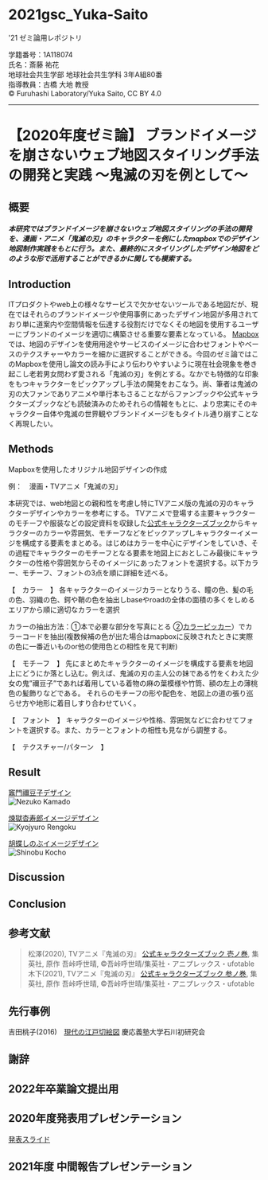 # 2021gsc_Yuka-Saito
'21 ゼミ論用レポジトリ
 
 学籍番号：1A118074      
 氏名：斎藤 祐花   
 地球社会共生学部 地球社会共生学科 3年A組80番   
 指導教員：古橋 大地 教授  
 © Furuhashi Laboratory/Yuka Saito, CC BY 4.0  
***

# 【2020年度ゼミ論】 ブランドイメージを崩さないウェブ地図スタイリング手法の開発と実践 〜鬼滅の刃を例として〜
##  概要
##### 本研究ではブランドイメージを崩さないウェブ地図スタイリングの手法の開発を、漫画・アニメ「鬼滅の刃」のキャラクターを例にしたmapboxでのデザイン地図制作実践をもとに行う。また、最終的にスタイリングしたデザイン地図をどのような形で活用することができるかに関しても模索する。 
##  Introduction
 ITプロダクトやweb上の様々なサービスで欠かせないツールである地図だが、現在ではそれらのブランドイメージや使用事例にあったデザイン地図が多用されており単に道案内や空間情報を伝達する役割だけでなくその地図を使用するユーザーにブランドのイメージを適切に構築させる重要な要素となっている。 [Mapbox](https://www.mapbox.jp/mapbox-studio) では、地図のデザインを使用用途やサービスのイメージに合わせフォントやベースのテクスチャーやカラーを細かに選択することができる。今回のゼミ論ではこのMapboxを使用し論文の読み手により伝わりやすいように現在社会現象を巻き起こし老若男女問わず愛される「鬼滅の刃」を例とする。なかでも特徴的な印象をもつキャラクターをピックアップし手法の開発をおこなう。尚、筆者は鬼滅の刃の大ファンでありアニメや単行本もさることながらファンブックや公式キャラクターズブックなども読破済みのためそれらの情報をもとに、より忠実にそのキャラクター自体や鬼滅の世界観やブランドイメージをもタイトル通り崩すことなく再現したい。 
##  Methods
Mapboxを使用したオリジナル地図デザインの作成 
 
例：　漫画・TVアニメ「鬼滅の刃」 

本研究では、web地図との親和性を考慮し特にTVアニメ版の鬼滅の刃のキャラクターデザインやカラーを参考にする。 
TVアニメで登場する主要キャラクターのモチーフや服装などの設定資料を収録した[公式キャラクターズブック](https://books.shueisha.co.jp/items/contents.html?isbn=978-4-8342-1721-6)からキャラクターのカラーや雰囲気、モチーフなどをピックアップしキャラクターイメージを構成する要素をまとめる。はじめはカラーを中心にデザインをしていき、その過程でキャラクターのモチーフとなる要素を地図上におとしこみ最後にキャラクターの性格や雰囲気からそのイメージにあったフォントを選択する。以下カラー、モチーフ、フォントの3点を順に詳細を述べる。
 
【　カラー　】 
各キャラクターのイメージカラーとなりうる、瞳の色、髪の毛の色、羽織の色、鍔や鞘の色を抽出しbaseやroadの全体の面積の多くをしめるエリアから順に適切なカラーを選択

カラーの抽出方法：①本で必要な部分を写真にとる ②[カラーピッカー](https://lab.syncer.jp/Tool/Image-Color-Picker/)）でカラーコードを抽出(複数候補の色が出た場合はmapboxに反映されたときに実際の色に一番近いものor他の使用色との相性を見て判断) 

【　モチーフ　】 
先にまとめたキャラクターのイメージを構成する要素を地図上にどうにか落とし込む。例えば、鬼滅の刃の主人公の妹である竹をくわえた少女の鬼”禰豆子”であれば着用している着物の麻の葉模様や竹筒、額の左上の薄桃色の髪飾りなどである。 それらのモチーフの形や配色を、地図上の道の張り巡らせ方や地形に着目しすり合わせていく。 

【　フォント　】
キャラクターのイメージや性格、雰囲気などに合わせてフォントを選択する。また、カラーとフォントの相性も見ながら調整する。

【　テクスチャー/パターン　】 
  
##  Result
[竈門禰豆子デザイン](https://api.mapbox.com/styles/v1/yukasaito/ckk2nghbv3mq917lewdd4eyut.html?fresh=true&title=view&access_token=pk.eyJ1IjoieXVrYXNhaXRvIiwiYSI6ImNrZDYxdjRzcTFrN2wycW8zNnBvZndwcGEifQ.rblEBet0xcsjyEvxDI1SzQ)  
![Nezuko Kamado](https://user-images.githubusercontent.com/62432677/105676810-61ddeb00-5f2e-11eb-80b7-4fb928c2cb93.png)  

   
   
[煉獄杏寿郎イメージデザイン](https://api.mapbox.com/styles/v1/yukasaito/ckk2p8f233odv17nzpgpn4hzz.html?fresh=true&title=view&access_token=pk.eyJ1IjoieXVrYXNhaXRvIiwiYSI6ImNrZDYxdjRzcTFrN2wycW8zNnBvZndwcGEifQ.rblEBet0xcsjyEvxDI1SzQ)  
![Kyojyuro Rengoku](https://user-images.githubusercontent.com/62432677/105671286-ccd6f400-5f25-11eb-8741-0fa3df7ee12c.png)  
   
[胡蝶しのぶイメージデザイン](https://api.mapbox.com/styles/v1/yukasaito/ckk2i5son0cv017p3t034mk0m.html?fresh=true&title=view&access_token=pk.eyJ1IjoieXVrYXNhaXRvIiwiYSI6ImNrZDYxdjRzcTFrN2wycW8zNnBvZndwcGEifQ.rblEBet0xcsjyEvxDI1SzQ)  
![Shinobu Kocho](https://user-images.githubusercontent.com/62432677/105671367-eed07680-5f25-11eb-921d-b5c7b461705b.png)  

  

##  Discussion 


##  Conclusion 

##  参考文献

> 松澤(2020), TVアニメ『鬼滅の刃』 [公式キャラクターズブック 壱ノ巻](https://books.shueisha.co.jp/items/contents.html?isbn=978-4-8342-1721-6), 集英社, 原作 吾峠呼世晴, ©︎吾峠呼世晴/集英社・アニプレックス・ufotable  
> 木下(2021), TVアニメ『鬼滅の刃』 [公式キャラクターズブック 参ノ巻](https://books.shueisha.co.jp/items/contents.html?isbn=978-4-8342-1723-0), 集英社, 原作 吾峠呼世晴, ©︎吾峠呼世晴/集英社・アニプレックス・ufotable  

##  先行事例
吉田桃子(2016)　[現代の江戸切絵図](https://g-expo.jp/2016/geocon/pdf/geocon_presenter05.pdf) 慶応義塾大学石川初研究会　

##  謝辞

##  2022年卒業論文提出用
##  2020年度発表用プレゼンテーション
 [発表スライド](https://docs.google.com/presentation/d/1rZg_0igUzBBMqVaE7acKVi1N6eq_Ws1DZAswYk2U7nI/edit#slide=id.gbb410e4814_2_1)
## 2021年度 中間報告プレゼンテーション
